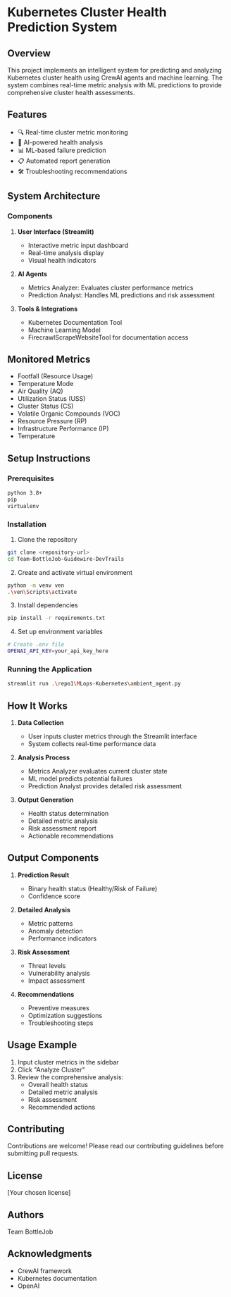 # Kubernetes Cluster Health Prediction System

## Overview
This project implements an intelligent system for predicting and analyzing Kubernetes cluster health using CrewAI agents and machine learning. The system combines real-time metric analysis with ML predictions to provide comprehensive cluster health assessments.

## Features
- 🔍 Real-time cluster metric monitoring
- 🤖 AI-powered health analysis
- 📊 ML-based failure prediction
- 📋 Automated report generation
- 🛠️ Troubleshooting recommendations

## System Architecture

### Components
1. **User Interface (Streamlit)**
   - Interactive metric input dashboard
   - Real-time analysis display
   - Visual health indicators

2. **AI Agents**
   - Metrics Analyzer: Evaluates cluster performance metrics
   - Prediction Analyst: Handles ML predictions and risk assessment

3. **Tools & Integrations**
   - Kubernetes Documentation Tool
   - Machine Learning Model
   - FirecrawlScrapeWebsiteTool for documentation access

## Monitored Metrics
- Footfall (Resource Usage)
- Temperature Mode
- Air Quality (AQ)
- Utilization Status (USS)
- Cluster Status (CS)
- Volatile Organic Compounds (VOC)
- Resource Pressure (RP)
- Infrastructure Performance (IP)
- Temperature

## Setup Instructions

### Prerequisites
```bash
python 3.8+
pip
virtualenv
```

### Installation
1. Clone the repository
```bash
git clone <repository-url>
cd Team-BottleJob-Guidewire-DevTrails
```

2. Create and activate virtual environment
```bash
python -m venv ven
.\ven\Scripts\activate
```

3. Install dependencies
```bash
pip install -r requirements.txt
```

4. Set up environment variables
```bash
# Create .env file
OPENAI_API_KEY=your_api_key_here
```

### Running the Application
```bash
streamlit run .\repo1\MLops-Kubernetes\ambient_agent.py
```

## How It Works

1. **Data Collection**
   - User inputs cluster metrics through the Streamlit interface
   - System collects real-time performance data

2. **Analysis Process**
   - Metrics Analyzer evaluates current cluster state
   - ML model predicts potential failures
   - Prediction Analyst provides detailed risk assessment

3. **Output Generation**
   - Health status determination
   - Detailed metric analysis
   - Risk assessment report
   - Actionable recommendations

## Output Components

1. **Prediction Result**
   - Binary health status (Healthy/Risk of Failure)
   - Confidence score

2. **Detailed Analysis**
   - Metric patterns
   - Anomaly detection
   - Performance indicators

3. **Risk Assessment**
   - Threat levels
   - Vulnerability analysis
   - Impact assessment

4. **Recommendations**
   - Preventive measures
   - Optimization suggestions
   - Troubleshooting steps

## Usage Example
1. Input cluster metrics in the sidebar
2. Click "Analyze Cluster"
3. Review the comprehensive analysis:
   - Overall health status
   - Detailed metric analysis
   - Risk assessment
   - Recommended actions

## Contributing
Contributions are welcome! Please read our contributing guidelines before submitting pull requests.

## License
[Your chosen license]

## Authors
Team BottleJob

## Acknowledgments
- CrewAI framework
- Kubernetes documentation
- OpenAI